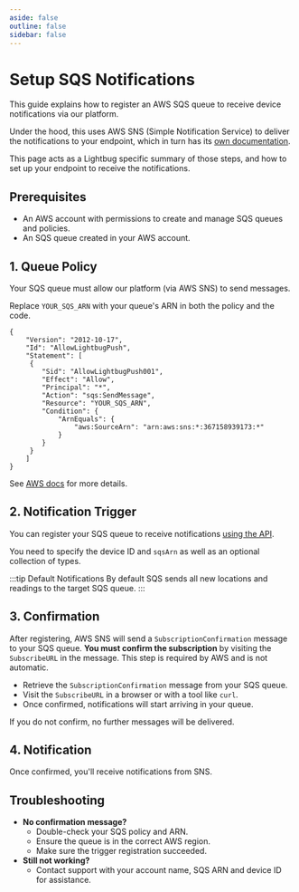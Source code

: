 ```yaml
---
aside: false
outline: false
sidebar: false
---
```


# Setup SQS Notifications

This guide explains how to register an AWS SQS queue to receive device notifications via our platform.

Under the hood, this uses AWS SNS (Simple Notification Service) to deliver the notifications to your endpoint, which in turn has its [own documentation](https://docs.aws.amazon.com/sns/latest/dg/subscribe-sqs-queue-to-sns-topic.html).

This page acts as a Lightbug specific summary of those steps, and how to set up your endpoint to receive the notifications.

## Prerequisites

- An AWS account with permissions to create and manage SQS queues and policies.
- An SQS queue created in your AWS account.

## 1. Queue Policy

Your SQS queue must allow our platform (via AWS SNS) to send messages.

Replace `YOUR_SQS_ARN` with your queue's ARN in both the policy and the code.

```
{
    "Version": "2012-10-17",
    "Id": "AllowLightbugPush",
    "Statement": [
     {
        "Sid": "AllowLightbugPush001",
        "Effect": "Allow",
        "Principal": "*",
        "Action": "sqs:SendMessage",
        "Resource": "YOUR_SQS_ARN",
        "Condition": {
            "ArnEquals": {
                "aws:SourceArn": "arn:aws:sns:*:367158939173:*"
            }
        }
     }
    ]
}
```

See [AWS docs](https://docs.aws.amazon.com/sns/latest/dg/SendMessageToSQS.cross.account.html) for more details.

## 2. Notification Trigger

You can register your SQS queue to receive notifications [using the API](/apis/v1/get-devices-id-setupSqsForwarding).

You need to specify the device ID and `sqsArn` as well as an optional collection of types.

:::tip Default Notifications
By default SQS sends all new locations and readings to the target SQS queue.
:::

## 3. Confirmation

After registering, AWS SNS will send a `SubscriptionConfirmation` message to your SQS queue. **You must confirm the subscription** by visiting the `SubscribeURL` in the message. This step is required by AWS and is not automatic.

- Retrieve the `SubscriptionConfirmation` message from your SQS queue.
- Visit the `SubscribeURL` in a browser or with a tool like `curl`.
- Once confirmed, notifications will start arriving in your queue.

If you do not confirm, no further messages will be delivered.

## 4. Notification

Once confirmed, you'll receive notifications from SNS.

## Troubleshooting

- **No confirmation message?**
  - Double-check your SQS policy and ARN.
  - Ensure the queue is in the correct AWS region.
  - Make sure the trigger registration succeeded.
- **Still not working?**
  - Contact support with your account name, SQS ARN and device ID for assistance.
